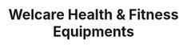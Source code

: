 ---
title: "Welcare Health & Fitness Equipments"
url: /hassan/welcare-health-und-fitness-equipments/
shop: Fitness
---